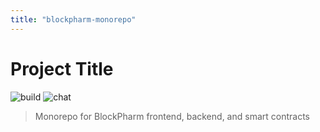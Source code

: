 ```yaml
---
title: "blockpharm-monorepo"
---
```


# Project Title

![build](https://img.shields.io/appveyor/ci/:user/:repo.svg)
![chat](https://img.shields.io/discord/:serverId.svg)

> Monorepo for BlockPharm frontend, backend, and smart contracts
